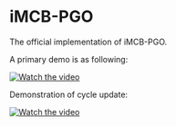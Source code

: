 # iMCB-PGO

The official implementation of iMCB-PGO.

A primary demo is as following:

[![Watch the video](https://img.youtube.com/vi/iuCsuhma3Uo/maxresdefault.jpg)](https://www.youtube.com/watch?v=iuCsuhma3Uo&t=19s)



Demonstration of cycle update:

[![Watch the video](https://img.youtube.com/vi/xOrPtLuzGdY/maxresdefault.jpg)](https://www.youtube.com/watch?v=xOrPtLuzGdY)


